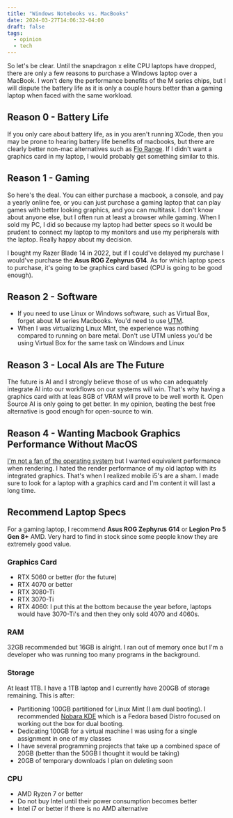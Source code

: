 ```yaml
---
title: "Windows Notebooks vs. MacBooks"
date: 2024-03-27T14:06:32-04:00
draft: false
tags:
  - opinion
  - tech
---
```


So let's be clear. Until the snapdragon x elite CPU laptops have dropped, there are only a few reasons to purchase a Windows laptop over a MacBook. I won't deny the performance benefits of the M series chips, but I will dispute the battery life as it is only a couple hours better than a gaming laptop when faced with the same workload.

## Reason 0 - Battery Life

If you only care about battery life, as in you aren't running XCode, then you may be prone to hearing battery life benefits of macbooks, but there are clearly better non-mac alternatives such as [Flo Range](https://www.metabox.com.au/store/Flo-Range/Buy). If I didn't want a graphics card in my laptop, I would probably get something similar to this.

## Reason 1 - Gaming

So here's the deal. You can either purchase a macbook, a console, and pay a yearly online fee, or you can just purchase a gaming laptop that can play games with better looking graphics, and you can multitask. I don't know about anyone else, but I often run at least a browser while gaming. When I sold my PC, I did so because my laptop had better specs so it would be prudent to connect my laptop to my monitors and use my peripherals with the laptop. Really happy about my decision.

I bought my Razer Blade 14 in 2022, but if I could've delayed my purchase I would've purchase the **Asus ROG Zephyrus G14**. As for which laptop specs to purchase, it's going to be graphics card based (CPU is going to be good enough).

## Reason 2 - Software

- If you need to use Linux or Windows software, such as Virtual Box, forget about M series Macbooks. You'd need to use [UTM](https://mac.getutm.app/).
- When I was virtualizing Linux MInt, the experience was nothing compared to running on bare metal. Don't use UTM unless you'd be using Virtual Box for the same task on Windows and Linux

## Reason 3 - Local AIs are The Future

The future is AI and I strongly believe those of us who can adequately integrate AI into our workflows on our systems will win. That's why having a graphics card with at leas 8GB of VRAM will prove to be well worth it. Open Source AI is only going to get better. In my opinion, beating the best free alternative is good enough for open-source to win.

## Reason 4 - Wanting Macbook Graphics Performance Without MacOS

[I'm not a fan of the operating system](/posts/macos-sucks) but I wanted equivalent performance when rendering. I hated the render performance of my old laptop with its integrated graphics. That's when I realized mobile i5's are a sham. I made sure to look for a laptop with a graphics card and I'm content it will last a long time.

## Recommend Laptop Specs

For a gaming laptop, I recommend  **Asus ROG Zephyrus G14** or **Legion Pro 5 Gen 8+** AMD. Very hard to find in stock since some people know they are extremely good value.

### Graphics Card

- RTX 5060 or better (for the future)
- RTX 4070 or better
- RTX 3080-Ti
- RTX 3070-Ti
- RTX 4060: I put this at the bottom because the year before, laptops would have 3070-Ti's and then they only sold 4070 and 4060s.

### RAM

32GB recommended but 16GB is alright. I ran out of memory once but I'm a developer who was running too many programs in the background.

### Storage

At least 1TB. I have a 1TB laptop and I currently have 200GB of storage remaining. This is after:

- Partitioning 100GB partitioned for Linux Mint (I am dual booting). I recommended [Nobara KDE](https://blog.elijahlopez.ca/posts/linux-tips/#which-distro-should-i-use) which is a Fedora based Distro focused on working out the box for dual booting.
- Dedicating 100GB for a virtual machine I was using for a single assignment in one of my classes
- I have several programming projects that take up a combined space of 20GB (better than the 50GB I thought it would be taking)
- 20GB of temporary downloads I plan on deleting soon

### CPU

- AMD Ryzen 7 or better
- Do not buy Intel until their power consumption becomes better
- Intel i7 or better if there is no AMD alternative
